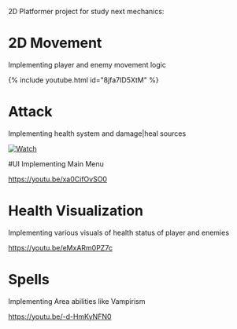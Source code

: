 2D Platformer project for study next mechanics:

# 2D Movement
Implementing player and enemy movement logic

{% include youtube.html id="8jfa7ID5XtM" %}

# Attack
Implementing health system and damage|heal sources

[![Watch](https://youtu.be/-o8IhVAvE2k.maxresdefault.jpg)](https://youtu.be/-o8IhVAvE2k)

#UI
Implementing Main Menu

https://youtu.be/xa0CifOvSO0

# Health Visualization
Implementing various visuals of health status of player and enemies

https://youtu.be/eMxARm0PZ7c

# Spells
Implementing Area abilities like Vampirism

https://youtu.be/-d-HmKyNFN0
